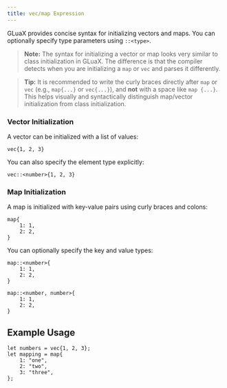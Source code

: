 ```yaml
---
title: vec/map Expression
---
```


GLuaX provides concise syntax for initializing vectors and maps. You can optionally specify type parameters using `::<type>`.

> **Note:**
> The syntax for initializing a vector or map looks very similar to class initialization in GLuaX. The difference is that the compiler detects when you are initializing a `map` or `vec` and parses it differently.

> **Tip:**
> It is recommended to write the curly braces directly after `map` or `vec` (e.g., `map{...}` or `vec{...}`), and **not** with a space like `map {...}`. This helps visually and syntactically distinguish map/vector initialization from class initialization.

### Vector Initialization

A vector can be initialized with a list of values:

```gluax
vec{1, 2, 3}
```

You can also specify the element type explicitly:

```gluax
vec::<number>{1, 2, 3}
```

### Map Initialization

A map is initialized with key-value pairs using curly braces and colons:

```gluax
map{
    1: 1,
    2: 2,
}
```

You can optionally specify the key and value types:

```gluax
map::<number>{
    1: 1,
    2: 2,
}

map::<number, number>{
    1: 1,
    2: 2,
}
```

## Example Usage

```gluax
let numbers = vec{1, 2, 3};
let mapping = map{
    1: "one",
    2: "two",
    3: "three",
};
```

